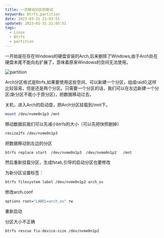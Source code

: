 ```yaml
---
title: 一次移动分区的尝试
keywords: Btrfs,partition
date: 2023-03-31 21:03:51
updated: 2023-03-31 21:03:51
tags:
  - Linux
  - Btrfs
  - partition
---
```

<!-- more -->

一开始是在存在Windows的硬盘安装的Arch,后来删除了Windows,由于Arch处在硬盘末尾不能向右扩展了，意味着原来Windows的空间无法使用。

![partition](/images/partition1.png)

Arch分区格式是Btrfs,如果要使用这些空间，可以新建一个分区，组成raid0,这样比较容易，但是还是两个分区。只需要一个分区的话，我们可以在左边新建一个分区(新分区不能小于原分区)，把数据移动过去。

关机，进入Arch的启动盘，把Arch分区挂载到/mnt下。

```bash
mount /dev/nvme0n1p3 /mnt
```

移动数据前我们可以先减小btrfs的大小（可以先把快照删掉）

```bash
resize2fs /dev/nvme0n1p3
```

把数据移动到左边的分区

```bash
btrfs replace start  /dev/nvme0n1p3  /dev/nvme0n1p2   /mnt
```

然后重新挂载分区，生成fstab,引导的启动分区也要修改

为新分区设置标签：

```bash
btrfs filesystem label /dev/nvme0n1p2 arch_os
```

修改arch.conf

```bash
options root="LABEL=arch_os" rw
```

重新启动

分区大小不正确

```bash
btrfs rescue fix-device-size /dev/nvme0n1p2
```